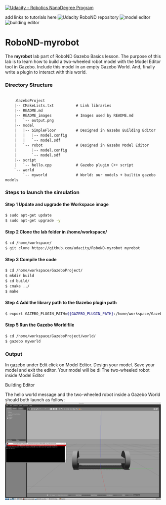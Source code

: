 [![Udacity - Robotics NanoDegree Program](https://s3-us-west-1.amazonaws.com/udacity-robotics/Extra+Images/RoboND_flag.png)](https://www.udacity.com/robotics)

add links to tutorials here
![Udacity RoboND repository](https://github.com/udacity/RoboND-myrobot)
![model editor](http://gazebosim.org/tutorials?tut=model_editor)
![building editor](http://gazebosim.org/tutorials?cat=build_world&tut=building_editor)

# RoboND-myrobot
The **myrobot** lab part of RoboND Gazebo Basics lesson. The purpose of this lab is to learn how to build a two-wheeled robot model with the Model Editor tool in Gazebo. Include this model in an empty Gazebo World. And, finally write a plugin to interact with this world.  

### Directory Structure
```

	.GazeboProject
	|-- CMakeLists.txt			# Link libraries
	|-- README.md				
	|-- README_images			# Images used by README.md
	|   `-- output.png
	|-- model
	|   |-- SimpleFloor			# Designed in Gazebo Building Editor
	|   |   |-- model.config
	|   |   `-- model.sdf
	|   `-- robot				# Designed in Gazebo Model Editor
	|       |-- model.config
	|       `-- model.sdf
	|-- script
	|   `-- hello.cpp			# Gazebo plugin C++ script
	`-- world
	    `-- myworld				# World: our models + builtin gazebo models 

```

### Steps to launch the simulation

#### Step 1 Update and upgrade the Workspace image
```sh
$ sudo apt-get update
$ sudo apt-get upgrade -y
```

#### Step 2 Clone the lab folder in /home/workspace/
```sh
$ cd /home/workspace/
$ git clone https://github.com/udacity/RoboND-myrobot myrobot
```

#### Step 3 Compile the code
```sh
$ cd /home/workspace/GazeboProject/
$ mkdir build
$ cd build/
$ cmake ../
$ make
```

#### Step 4 Add the library path to the Gazebo plugin path  
```sh
$ export GAZEBO_PLUGIN_PATH=${GAZEBO_PLUGIN_PATH}:/home/workspace/GazeboProject/build
```

#### Step 5 Run the Gazebo World file  
```sh
$ cd /home/workspace/GazeboProject/world/
$ gazebo myworld
```

### Output
In gazebo under Edit click on Model Editor. Design your model. Save your model and exit the editor. Your model will be di
The two-wheeled robot inside Model Editor


Building Editor


The hello world message and the two-wheeled robot inside a Gazebo World should both launch as follow: 
![alt text](README_images/output.png)


    
 
